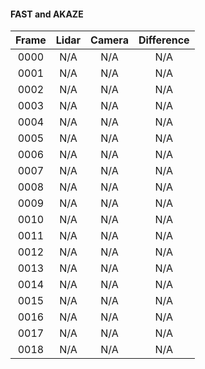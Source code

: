 #### FAST and AKAZE

| Frame     |  Lidar     |    Camera   |    Difference    |
| :-------: | :--------: | :---------: | :-----------: |
|0000    | N/A    | N/A    | N/A    | 
|0001    | N/A    | N/A    | N/A    | 
|0002    | N/A    | N/A    | N/A    | 
|0003    | N/A    | N/A    | N/A    | 
|0004    | N/A    | N/A    | N/A    | 
|0005    | N/A    | N/A    | N/A    | 
|0006    | N/A    | N/A    | N/A    | 
|0007    | N/A    | N/A    | N/A    | 
|0008    | N/A    | N/A    | N/A    | 
|0009    | N/A    | N/A    | N/A    | 
|0010    | N/A    | N/A    | N/A    | 
|0011    | N/A    | N/A    | N/A    | 
|0012    | N/A    | N/A    | N/A    | 
|0013    | N/A    | N/A    | N/A    | 
|0014    | N/A    | N/A    | N/A    | 
|0015    | N/A    | N/A    | N/A    | 
|0016    | N/A    | N/A    | N/A    | 
|0017    | N/A    | N/A    | N/A    | 
|0018    | N/A    | N/A    | N/A    | 
